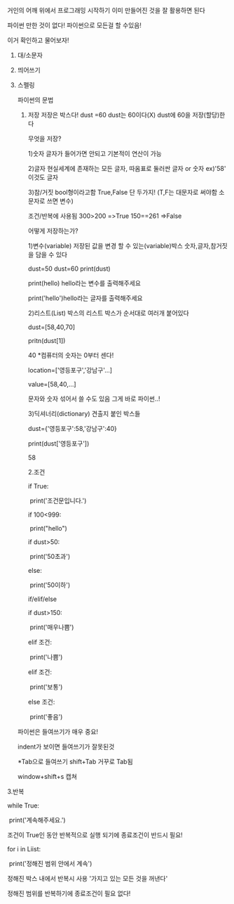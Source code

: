 거인의 어깨 위에서 프로그래밍 시작하기 이미 만들어진 것을 잘 활용하면 된다

파이썬 만한 것이 없다! 파이썬으로 모든걸 할 수있음!

이거 확인하고 물어보자! 

1. 대/소문자

2. 띄어쓰기

3. 스펠링 

   

   파이썬의 문법

   1. 저장  저장은 박스다! dust =60 dust는 60이다(X)  dust에 60을 저장(할당)한다

      무엇을 저장? 

      1)숫자 글자가 들어가면 안되고 기본적이 연산이 가능

      2)글자 현실세계에 존재하는 모든 글자, 따옴표로 둘러싼 글자 or 숫자 ex)'58' 이것도 글자

      3)참/거짓  bool형이라고함 True,False 단 두가지! (T,F는 대문자로 써야함 소문자로 쓰면 변수)

         조건/반복에 사용됨 300>200 =>True  150==261 =>False

      어떻게 저장하는가?

      1)변수(variable) 저장된 값을 변경 할 수 있는(variable)박스 숫자,글자,참거짓을 담을 수 있다

      dust=50 dust=60 print(dust)

      print(hello) hello라는 변수를 출력해주세요

      print('hello')hello라는 글자를 출력해주세요

      2)리스트(List) 박스의 리스트 박스가 순서대로 여러개 붙어있다

      dust=[58,40,70] 

      pritn(dust[1])

      40 *컴퓨터의 숫자는 0부터 센다!

      location=['영등포구','강남구'...]

      value=[58,40,...]

      문자와 숫자 섞어서 쓸 수도 있음 그게 바로 파이썬..!

      3)딕셔너리(dictionary) 견출지 붙인 박스들

      dust={'영등포구':58,'강남구':40}

      print(dust['영등포구'])

      58   

      

      

      2.조건

      if True: 

      ​	print('조건문입니다.')  

      if 100<999:

      ​	print("hello")      

      if dust>50:

      ​	print('50초과')

      else:

      ​	print('50이하')

      if/elif/else

      if dust>150:

      ​	print('매우나쁨')

      elif 조건:

      ​	print('나쁨')

      elif 조건:

      ​	print('보통')

      else 조건:

      ​	print('좋음')

   

   파이썬은 들여쓰기가 매우 중요! 

   indent가 보이면 들여쓰기가 잘못된것 

   *Tab으로 들여쓰기 shift+Tab  거꾸로 Tab됨

   window+shift+s 캡쳐

3.반복

while True:

​	print('계속해주세요.')

조건이 True인 동안 반복적으로 실행 되기에 종료조건이 반드시 필요!

for i in Liist:

​	print('정해진 범위 안에서 계속')

 정해진 박스 내에서 반복시 사용 '가지고 있는 모든 것을 꺼낸다'

정해진 범위를 반복하기에 종료조건이 필요 없다!

